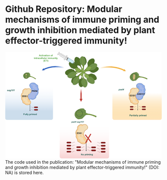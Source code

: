 # Github Repository: Modular mechanisms of immune priming and growth inhibition mediated by plant effector-triggered immunity!
![Summary image for the "Modular mechanisms of immune priming and growth inhibition mediated by plant effector-triggered immunity!" publication, showing unequal redundancy of pad4 and sag101.](Images/GA_3.png)
The code used in the publication: "Modular mechanisms of immune priming and growth inhibition mediated by plant effector-triggered immunity!" (DOI: NA) is stored here.
